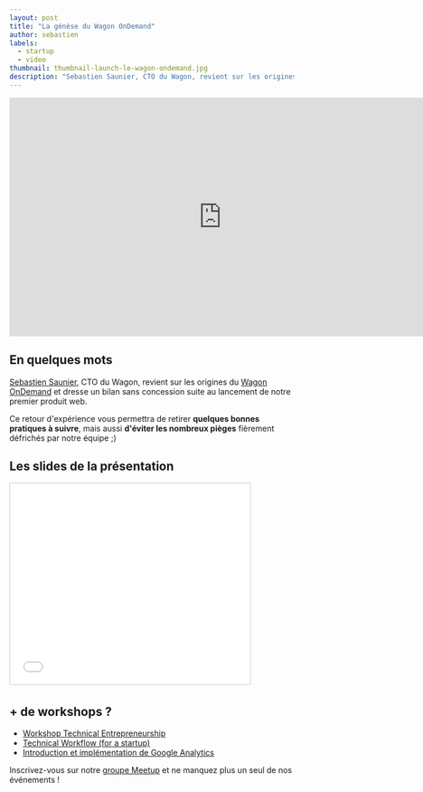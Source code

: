 ```yaml
---
layout: post
title: "La génèse du Wagon OnDemand"
author: sebastien
labels:
  - startup
  - video
thumbnail: thumbnail-launch-le-wagon-ondemand.jpg
description: "Sebastien Saunier, CTO du Wagon, revient sur les origines du Wagon OnDemand et dresse un bilan sans concession suite au lancement de notre premier produit web."
---
```


<div class="video-wrapper"><iframe width="750" height="422" src="https://www.youtube.com/embed/tgE4ujfoFcw?showinfo=0" frameborder="0" allowfullscreen></iframe></div>

## En quelques mots

[Sebastien Saunier](https://twitter.com/ssaunier), CTO du Wagon, revient sur les origines du [Wagon OnDemand](http://ondemand.lewagon.org) et dresse un bilan sans concession suite au lancement de notre premier produit web.

Ce retour d'expérience vous permettra de retirer **quelques bonnes pratiques à suivre**, mais aussi **d'éviter les nombreux pièges** fièrement défrichés par notre équipe ;)


## Les slides de la présentation

<div class="embed-fb">
  <iframe src="//www.slideshare.net/slideshow/embed_code/key/41dTmYYMlubTto" width="425" height="355" frameborder="0" marginwidth="0" marginheight="0" scrolling="no" style="border:1px solid #CCC; border-width:1px; margin-bottom:5px; max-width: 100%;" allowfullscreen> </iframe>
</div>


## + de workshops ?

- [Workshop Technical Entrepreneurship](http://www.lewagon.org/blog/workshop-technical-entrepreneurship-boris-paillard)
- [Technical Workflow (for a startup)](http://www.lewagon.org/blog/technical-workflow-for-startup)
- [Introduction et implémentation de Google Analytics](http://www.lewagon.org/blog/implementation-google-analytics)


Inscrivez-vous sur notre [groupe Meetup](http://bit.ly/1BIRO9k) et ne manquez plus un seul de nos événements !
